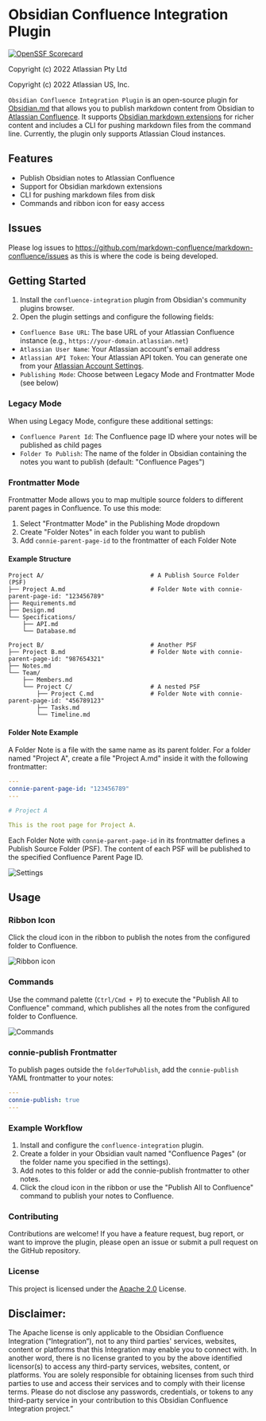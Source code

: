 # Obsidian Confluence Integration Plugin

[![OpenSSF Scorecard](https://api.securityscorecards.dev/projects/github.com/markdown-confluence/markdown-confluence/badge)](https://api.securityscorecards.dev/projects/github.com/markdown-confluence/markdown-confluence)

Copyright (c) 2022 Atlassian Pty Ltd

Copyright (c) 2022 Atlassian US, Inc.

`Obsidian Confluence Integration Plugin` is an open-source plugin for [Obsidian.md](https://obsidian.md/) that allows you to publish markdown content from Obsidian to [Atlassian Confluence](https://www.atlassian.com/software/confluence). It supports [Obsidian markdown extensions](https://help.obsidian.md/How+to/Format+your+notes) for richer content and includes a CLI for pushing markdown files from the command line. Currently, the plugin only supports Atlassian Cloud instances.

## Features

- Publish Obsidian notes to Atlassian Confluence
- Support for Obsidian markdown extensions
- CLI for pushing markdown files from disk
- Commands and ribbon icon for easy access

## Issues
Please log issues to https://github.com/markdown-confluence/markdown-confluence/issues as this is where the code is being developed. 

## Getting Started

1. Install the `confluence-integration` plugin from Obsidian's community plugins browser.
2. Open the plugin settings and configure the following fields:

- `Confluence Base URL`: The base URL of your Atlassian Confluence instance (e.g., `https://your-domain.atlassian.net`)
- `Atlassian User Name`: Your Atlassian account's email address
- `Atlassian API Token`: Your Atlassian API token. You can generate one from your [Atlassian Account Settings](https://id.atlassian.com/manage-profile/security/api-tokens).
- `Publishing Mode`: Choose between Legacy Mode and Frontmatter Mode (see below)

### Legacy Mode
When using Legacy Mode, configure these additional settings:
- `Confluence Parent Id`: The Confluence page ID where your notes will be published as child pages
- `Folder To Publish`: The name of the folder in Obsidian containing the notes you want to publish (default: "Confluence Pages")

### Frontmatter Mode
Frontmatter Mode allows you to map multiple source folders to different parent pages in Confluence. To use this mode:

1. Select "Frontmatter Mode" in the Publishing Mode dropdown
2. Create "Folder Notes" in each folder you want to publish
3. Add `connie-parent-page-id` to the frontmatter of each Folder Note

#### Example Structure

```
Project A/                              # A Publish Source Folder (PSF)
├── Project A.md                        # Folder Note with connie-parent-page-id: "123456789"
├── Requirements.md
├── Design.md
└── Specifications/
    ├── API.md
    └── Database.md

Project B/                              # Another PSF
├── Project B.md                        # Folder Note with connie-parent-page-id: "987654321"
├── Notes.md
└── Team/
    ├── Members.md
    └── Project C/                      # A nested PSF
        ├── Project C.md                # Folder Note with connie-parent-page-id: "456789123"
        ├── Tasks.md
        └── Timeline.md
```

#### Folder Note Example

A Folder Note is a file with the same name as its parent folder. For a folder named "Project A", create a file "Project A.md" inside it with the following frontmatter:

```yaml
---
connie-parent-page-id: "123456789"
---

# Project A

This is the root page for Project A.
```

Each Folder Note with `connie-parent-page-id` in its frontmatter defines a Publish Source Folder (PSF). The content of each PSF will be published to the specified Confluence Parent Page ID.

![Settings](./docs/screenshots/settings.png)

## Usage

### Ribbon Icon

Click the cloud icon in the ribbon to publish the notes from the configured folder to Confluence.

![Ribbon icon](./docs/screenshots/ribbon.png)


### Commands

Use the command palette (`Ctrl/Cmd + P`) to execute the "Publish All to Confluence" command, which publishes all the notes from the configured folder to Confluence.

![Commands](./docs/screenshots/commands.png)

### connie-publish Frontmatter

To publish pages outside the `folderToPublish`, add the `connie-publish` YAML frontmatter to your notes:

```yaml
---
connie-publish: true
---
```

### Example Workflow
1. Install and configure the `confluence-integration` plugin.
2. Create a folder in your Obsidian vault named "Confluence Pages" (or the folder name you specified in the settings).
3. Add notes to this folder or add the connie-publish frontmatter to other notes.
4. Click the cloud icon in the ribbon or use the "Publish All to Confluence" command to publish your notes to Confluence.

### Contributing
Contributions are welcome! If you have a feature request, bug report, or want to improve the plugin, please open an issue or submit a pull request on the GitHub repository.

### License
This project is licensed under the [Apache 2.0](https://github.com/markdown-confluence/markdown-confluence/blob/main/LICENSE) License.

## Disclaimer:
The Apache license is only applicable to the Obsidian Confluence Integration (“Integration“), not to any third parties' services, websites, content or platforms that this Integration may enable you to connect with.  In another word, there is no license granted to you by the above identified licensor(s) to access any third-party services, websites, content, or platforms.  You are solely responsible for obtaining licenses from such third parties to use and access their services and to comply with their license terms. Please do not disclose any passwords, credentials, or tokens to any third-party service in your contribution to this Obsidian Confluence Integration project.”
